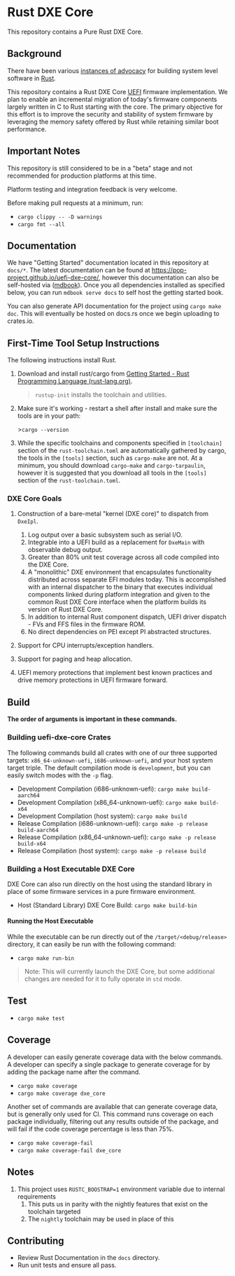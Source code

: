 
# Rust DXE Core

This repository contains a Pure Rust DXE Core.

## Background

There have been various [instances of advocacy](https://msrc-blog.microsoft.com/2019/11/07/using-rust-in-windows/) for
building system level software in [Rust](https://www.rust-lang.org/).

This repository contains a Rust DXE Core [UEFI](https://uefi.org/) firmware implementation. We plan to enable an
incremental migration of today's firmware components largely written in C to Rust starting with the core. The primary
objective for this effort is to improve the security and stability of system firmware by leveraging the memory safety
offered by Rust while retaining similar boot performance.

## Important Notes

This repository is still considered to be in a "beta" stage and not recommended for production platforms at this time.

Platform testing and integration feedback is very welcome.

Before making pull requests at a minimum, run:

- `cargo clippy -- -D warnings`
- `cargo fmt --all`

## Documentation

We have "Getting Started" documentation located in this repository at `docs/*`. The latest documentation can be found
at <https://pop-project.github.io/uefi-dxe-core/>, however this documentation can also be self-hosted via
([mdbook](https://github.com/rust-lang/mdBook)). Once you all dependencies installed as specified below, you can run
`mdbook serve docs` to self host the getting started book.

You can also generate API documentation for the project using `cargo make doc`. This will eventually be hosted on
docs.rs once we begin uploading to crates.io.

## First-Time Tool Setup Instructions

The following instructions install Rust.

1. Download and install rust/cargo from [Getting Started - Rust Programming Language (rust-lang.org)](https://www.rust-lang.org/learn/get-started).
   > `rustup-init` installs the toolchain and utilities.

2. Make sure it's working - restart a shell after install and make sure the tools are in your path:

   \>`cargo --version`

3. While the specific toolchains and components specified in `[toolchain]` section of the `rust-toolchain.toml` are
automatically gathered by cargo, the tools in the `[tools]` section, such as `cargo-make` are not. At a minimum, you
should download `cargo-make` and `cargo-tarpaulin`, however it is suggested that you download all tools in the
`[tools]` section of the `rust-toolchain.toml`.

### DXE Core Goals

1. Construction of a bare-metal "kernel (DXE core)" to dispatch from `DxeIpl`.
   1. Log output over a basic subsystem such as serial I/O.
   2. Integrable into a UEFI build as a replacement for `DxeMain` with observable debug output.
   3. Greater than 80% unit test coverage across all code compiled into the DXE Core.
   4. A "monolithic" DXE environment that encapsulates functionality distributed across separate EFI modules today.
      This is accomplished with an internal dispatcher to the binary that executes individual components linked during
      platform integration and given to the common Rust DXE Core interface when the platform builds its version of
      Rust DXE Core.
   5. In addition to internal Rust component dispatch, UEFI driver dispatch - FVs and FFS files in the firmware ROM.
   6. No direct dependencies on PEI except PI abstracted structures.

2. Support for CPU interrupts/exception handlers.

3. Support for paging and heap allocation.

4. UEFI memory protections that implement best known practices and drive memory protections in UEFI firmware forward.

## Build

**The order of arguments is important in these commands.**

### Building uefi-dxe-core Crates

The following commands build all crates with one of our three supported targets: `x86_64-unknown-uefi`,
`i686-unknown-uefi`, and your host system target triple. The default compilation mode is `development`, but you can
easily switch modes with the `-p` flag.

- Development Compilation (i686-unknown-uefi): `cargo make build-aarch64`
- Development Compilation (x86_64-unknown-uefi): `cargo make build-x64`
- Development Compilation (host system): `cargo make build`
- Release Compilation (i686-unknown-uefi): `cargo make -p release build-aarch64`
- Release Compilation (x86_64-unknown-uefi): `cargo make -p release build-x64`
- Release Compilation (host system): `cargo make -p release build`

### Building a Host Executable DXE Core

DXE Core can also run directly on the host using the standard library in place of some firmware services in a pure
firmware environment.

- Host (Standard Library) DXE Core Build: `cargo make build-bin`

#### Running the Host Executable

While the executable can be run directly out of the `/target/<debug/release>` directory, it can easily be run with the
following command:

- `cargo make run-bin`

> Note: This will currently launch the DXE Core, but some additional changes are needed for it to fully operate in
> `std` mode.

## Test

- `cargo make test`

## Coverage

A developer can easily generate coverage data with the below commands. A developer can specify a single package
to generate coverage for by adding the package name after the command.

- `cargo make coverage`
- `cargo make coverage dxe_core`

Another set of commands are available that can  generate coverage data, but is generally only used for CI.
This command runs coverage on each package individually, filtering out any results outside of the package,
and will fail if the code coverage percentage is less than 75%.

- `cargo make coverage-fail`
- `cargo make coverage-fail dxe_core`

## Notes

1. This project uses `RUSTC_BOOSTRAP=1` environment variable due to internal requirements
   1. This puts us in parity with the nightly features that exist on the toolchain targeted
   2. The `nightly` toolchain may be used in place of this

## Contributing

- Review Rust Documentation in the `docs` directory.
- Run unit tests and ensure all pass.

